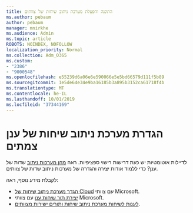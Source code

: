 ```yaml
---
title: התקנה והפעלת מערכת ניתוב שיחות של צוותים
ms.author: pebaum
author: pebaum
manager: mnirkhe
ms.audience: Admin
ms.topic: article
ROBOTS: NOINDEX, NOFOLLOW
localization_priority: Normal
ms.collection: Adm_O365
ms.custom:
- "2386"
- "9000548"
ms.openlocfilehash: e55239d6a06e6e590066e5e5bd66579d111f5b89
ms.sourcegitcommit: 1e5de64e34e9ba16185b3a895b3152ca61718f4b
ms.translationtype: MT
ms.contentlocale: he-IL
ms.lasthandoff: 10/01/2019
ms.locfileid: "37344169"
---
```

# <a name="set-up-a-cloud-auto-attendant"></a>הגדרת מערכת ניתוב שיחות של ענן צמתים

לדיילות אוטומטיות יש כעת דרישות רישוי ספציפיות. ראה [מהן מערכות ניתוב](https://docs.microsoft.com/microsoftteams/what-are-phone-system-auto-attendants) שדות של ענן? כדי ללמוד אודות יצירה והגדרה של מערכות ניתוב שדות של צוותים. 

לקבלת מידע נוסף, ראה:

- [הגדר מערכת ניתוב שיחות של Cloud](https://docs.microsoft.com/microsoftteams/create-a-phone-system-auto-attendant) עם צוותי Microsoft. 
- [יצירת תור שיחות ענן](https://docs.microsoft.com/microsoftteams/create-a-phone-system-call-queue) עם צוותי Microsoft. 
- [לענות לשיחות מערכת ניתוב שיחות ותורים ישירות מצוותים](https://docs.microsoft.com/microsoftteams/answer-auto-attendant-and-call-queue-calls). 
